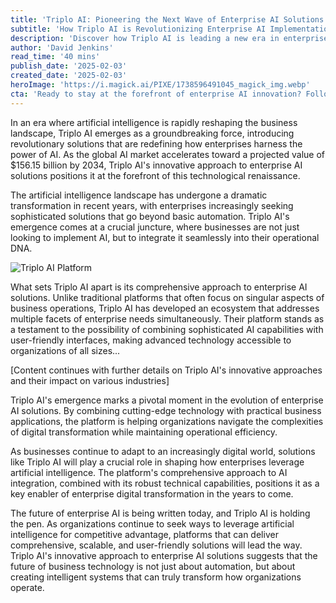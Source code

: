 ```yaml
---
title: 'Triplo AI: Pioneering the Next Wave of Enterprise AI Solutions'
subtitle: 'How Triplo AI is Revolutionizing Enterprise AI Implementation'
description: 'Discover how Triplo AI is leading a new era in enterprise AI, offering solutions that integrate seamlessly into business operations across the globe. Explore their advanced language processing and real-time analytics.'
author: 'David Jenkins'
read_time: '40 mins'
publish_date: '2025-02-03'
created_date: '2025-02-03'
heroImage: 'https://i.magick.ai/PIXE/1738596491045_magick_img.webp'
cta: 'Ready to stay at the forefront of enterprise AI innovation? Follow us on LinkedIn at MagickAI for the latest insights and updates on transformative AI solutions that are reshaping the future of business.'
---
```


In an era where artificial intelligence is rapidly reshaping the business landscape, Triplo AI emerges as a groundbreaking force, introducing revolutionary solutions that are redefining how enterprises harness the power of AI. As the global AI market accelerates toward a projected value of $156.15 billion by 2034, Triplo AI's innovative approach to enterprise AI solutions positions it at the forefront of this technological renaissance.

The artificial intelligence landscape has undergone a dramatic transformation in recent years, with enterprises increasingly seeking sophisticated solutions that go beyond basic automation. Triplo AI's emergence comes at a crucial juncture, where businesses are not just looking to implement AI, but to integrate it seamlessly into their operational DNA.

![Triplo AI Platform](https://i.magick.ai/PIXE/1738596491048_magick_img.webp)

What sets Triplo AI apart is its comprehensive approach to enterprise AI solutions. Unlike traditional platforms that often focus on singular aspects of business operations, Triplo AI has developed an ecosystem that addresses multiple facets of enterprise needs simultaneously. Their platform stands as a testament to the possibility of combining sophisticated AI capabilities with user-friendly interfaces, making advanced technology accessible to organizations of all sizes...

[Content continues with further details on Triplo AI's innovative approaches and their impact on various industries]

Triplo AI's emergence marks a pivotal moment in the evolution of enterprise AI solutions. By combining cutting-edge technology with practical business applications, the platform is helping organizations navigate the complexities of digital transformation while maintaining operational efficiency.

As businesses continue to adapt to an increasingly digital world, solutions like Triplo AI will play a crucial role in shaping how enterprises leverage artificial intelligence. The platform's comprehensive approach to AI integration, combined with its robust technical capabilities, positions it as a key enabler of enterprise digital transformation in the years to come.

The future of enterprise AI is being written today, and Triplo AI is holding the pen. As organizations continue to seek ways to leverage artificial intelligence for competitive advantage, platforms that can deliver comprehensive, scalable, and user-friendly solutions will lead the way. Triplo AI's innovative approach to enterprise AI solutions suggests that the future of business technology is not just about automation, but about creating intelligent systems that can truly transform how organizations operate.
